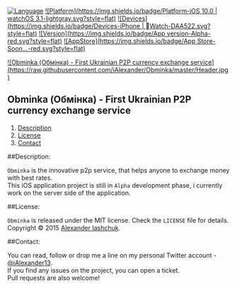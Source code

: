 [![Language](https://img.shields.io/badge/Swift-3.0-orange.svg?style=flat)](#)
[![Platform](https://img.shields.io/badge/Platform-iOS 10.0 | watchOS 3.1-lightgray.svg?style=flat)](#)
[![Devices](https://img.shields.io/badge/Devices-iPhone | Watch-DAA522.svg?style=flat)](#)
[![Version](https://img.shields.io/badge/App version-Alpha-red.svg?style=flat)](#)
[![AppStore](https://img.shields.io/badge/App Store-Soon...-red.svg?style=flat)](https://ialexander.me/2h1Lmp0)

[![Obminka (Обмінка) - First Ukrainian P2P currency exchange service]  (https://raw.githubusercontent.com/iAlexander/Obminka/master/Header.jpg)](https://ialexander.me/2h1Lmp0)  

## Obminka (Обмінка) - First Ukrainian P2P currency exchange service
1. [Description](#description)
2. [License](#license)
3. [Contact](#contact)

##<a name="description">Description:</a>

```Obminka``` is the innovative p2p service, that helps anyone to exchange money with best rates.  
This iOS application project is still in ```Alpha``` development phase, i currently work on the server side of the application.

##<a name="license">License:</a>

```Obminka``` is released under the MIT license. Check the ```LICENSE``` file for details.  
Copyright © 2015 <a href="https://iashchuk.com">Alexander Iashchuk</a>.

##<a name="contact">Contact:</a>

You can read, follow or drop me a line on my personal Twitter account - [@iAlexander13](https://twitter.com/iAlexander13).  
If you find any issues on the project, you can open a ticket.  
Pull requests are also welcome!
